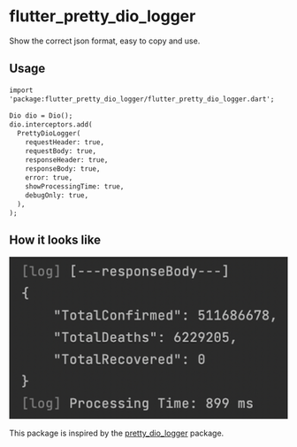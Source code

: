 # flutter_pretty_dio_logger

Show the correct json format, easy to copy and use.

## Usage
```$dart
import 'package:flutter_pretty_dio_logger/flutter_pretty_dio_logger.dart';
```

```$dart
Dio dio = Dio();
dio.interceptors.add(
  PrettyDioLogger(
    requestHeader: true,
    requestBody: true,
    responseHeader: true,
    responseBody: true,
    error: true,
    showProcessingTime: true,
    debugOnly: true,
  ),
);
```

## How it looks like
![Response Example](https://github.com/CuongNV12/flutter_pretty_dio_logger/blob/main/images/response_log.png?raw=true "Response Example")


This package is inspired by the [pretty_dio_logger](https://pub.dev/packages/pretty_dio_logger) package.